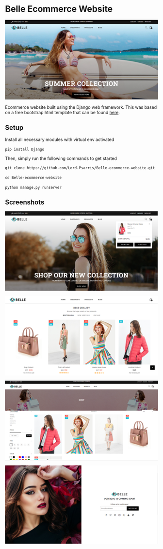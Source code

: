 # Belle Ecommerce Website

![image](screenshots/img2.png)

Ecommerce website built using the Django web framework. This was based on a free bootstrap 
html template that can be found [here](https://www.templateshub.net/template/belle-multipurpose-bootstrap-html-template).

## Setup

Install all necessary modules with virtual env activated

`pip install Django`


Then, simply run the following commands to get started
```
git clone https://github.com/Lord-Psarris/Belle-ecommerce-website.git

cd Belle-ecommerce-website

python manage.py runserver
```

## Screenshots


![image](screenshots/img1.png)

![image](screenshots/img3.png)

![image](screenshots/img4.png)

![image](screenshots/img5.png)
